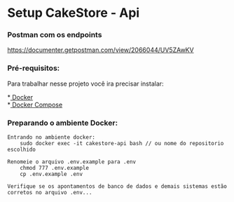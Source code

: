 # Setup CakeStore - Api

### Postman com os endpoints

https://documenter.getpostman.com/view/2066044/UV5ZAwKV

### Pré-requisitos:
Para trabalhar nesse projeto você ira precisar instalar:
     
*[ Docker ](https://www.docker.com/get-started)			
*[ Docker Compose ](https://docs.docker.com/compose/install/)           

### Preparando o ambiente Docker:

    Entrando no ambiente docker:
        sudo docker exec -it cakestore-api bash // ou nome do repositorio escolhido

    Renomeie o arquivo .env.example para .env
        chmod 777 .env.example
        cp .env.example .env
        
    Verifique se os apontamentos de banco de dados e demais sistemas estão corretos no arquivo .env...